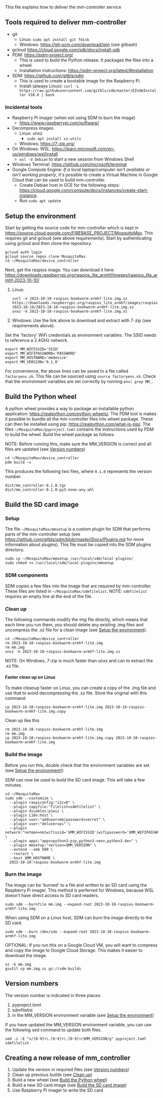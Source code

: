 This file explains how to deliver the mm-controller service

## Tools required to deliver mm-controller

* git
  * Linux: `sudo apt install git fdisk`
  * Windows: https://git-scm.com/download/win (use gitbash)
* gcloud https://cloud.google.com/sdk/docs/install-sdk
* PDM: https://pdm-project.org/
  * This is used to build the Python release. It packages the files into a wheel.
  * Installation instructions: https://pdm-project.org/latest/#installation
* SDM: https://github.com/gitbls/sdm
  * This is used to create a bootable image for the Raspberry Pi.
  * Install (always Linux): `curl -L https://raw.githubusercontent.com/gitbls/sdm/master/EZsdmInstaller V10.0 | bash`

### Incidental tools

* Raspberry Pi imager (when not using SDM to burn the image)
  * https://www.raspberrypi.com/software/
* Decompress images.
  * Linux: unxz
    * `sudo apt install xz-utils`
  * Windows: https://7-zip.org/
* On Windows: WSL: https://learn.microsoft.com/en-us/windows/wsl/install
  * `wsl -d Debian` to start a new session from Windows Shell
* Windows Terminal: https://github.com/microsoft/terminal
* Google Compute Engine: *If a local laptop/computer isn't available or isn't working properly*, it's possible to create a Virtual Machine in Google Cloud that can be used to build mm-controller.
  * Create Debian host in GCE for the following steps: https://cloud.google.com/compute/docs/instances/create-start-instance.
  * Run `sudo apt update`

## Setup the environment

Start by getting the source code for mm-controller which is kept in https://source.cloud.google.com/FIREBASE_PROJECT/MosquitoMax. This requires git and gcloud (see above requirements). Start by authenticating using gcloud and then clone the repository.
```
gcloud auth login
gcloud source repos clone MosquitoMax
cd ~/MosquitoMax/device_controller
```

Next, get the raspios image. You can download it here: https://downloads.raspberrypi.org/raspios_lite_armhf/images/raspios_lite_armhf-2023-10-10/

1. Linux:
    ```
    curl -o 2023-10-10-raspios-bookworm-armhf-lite.img.xz https://downloads.raspberrypi.org/raspios_lite_armhf/images/raspios_lite_armhf-2023-10-10/2023-10-10-raspios-bookworm-armhf-lite.img.xz
    unxz -k 2023-10-10-raspios-bookworm-armhf-lite.img.xz
    ```
1. Windows: Use the link above to download and extract with 7-zip (see requirements above).

Set the 'factory' WiFi credentials as environment variables. The SSID needs to reference a 2.4GHz network.

```
export MM_WIFISSID='SSID'
export MM_WIFIPASSWORD='PASSWORD'
export MM_HOSTNAME='mmdevice'
export MM_VERSION='0.1.0'
```

For convenience, the above lines can be saved to a file called `factoryenv.sh`. This file can be sourced using `source factoryenv.sh`. Check that the environment variables are set correctly by running `env| grep MM_`.

## Build the Python wheel

A python wheel provides a way to package an installable python application: https://realpython.com/python-wheels/. The PDM tool is makes it possible to bundle all the mm-controller files into wheel package. These can then be installed using pip: https://realpython.com/what-is-pip/. The files `~/MosquitoMax/pyproject.toml` contains the instructions used by PDM to build the wheel. Build the wheel package as follows:

NOTE: Before running this, make sure the MM_VERSION is correct and all files are updated (see [Version numbers](#version-numbers]))

```
cd ~/MosquitoMax/device_controller
pdm build -v
```

This produces the following two files, where `0.1.0` represents the version number.
```
dist/mm_controller-0.1.0.tgz
dist/mm_controller-0.1.0-py3-none-any.whl
```

## Build the SD card image
### Setup
The file `~/MosquitoMax/mmsetup` is a custom plugin for SDM that performs parts of the mm-controller setup (see https://github.com/gitbls/sdm/blob/master/Docs/Plugins.md for more information about plugins). This file must be copied into the SDM plugins directory.

```
sudo cp ~/MosquitoMax/mmsetup /usr/local/sdm/local-plugins/
sudo chmod +x /usr/local/sdm/local-plugins/mmsetup
```

### SDM components
SDM copies a few files into the image that are required by mm-controller. These files are listed in `~/MosquitoMax/sdmfilelist`. NOTE: `sdmfilelist` requires an empty line at the end of the file.

### Clean up
The following commands modify the img file directly, which means that each time you run them, you should delete any existing .img files and uncompress the .xz file for a clean image (see [Setup the environment](#setup-the-environment)).

```
cd ~/MosquitoMax/device_controller
rm 2023-10-10-raspios-bookworm-armhf-lite.img
rm mm.img
unxz -k 2023-10-10-raspios-bookworm-armhf-lite.img.xz
```
NOTE: On Windows, 7-zip is much faster than unxz and can to extract the .xz file.

#### Faster clean up on Linux
To make cleanup faster on Linux, you can create a copy of the .img file and use that to avoid decompressing the .xz file. Store the original with this command:

```
cp 2023-10-10-raspios-bookworm-armhf-lite.img 2023-10-10-raspios-bookworm-armhf-lite.img.copy
```

Clean up like this
```
rm 2023-10-10-raspios-bookworm-armhf-lite.img
rm mm.img
cp 2023-10-10-raspios-bookworm-armhf-lite.img.copy 2023-10-10-raspios-bookworm-armhf-lite.img
```

### Build the image
Before you run this, double check that the environment variables are set (see [Setup the environment](#setup-the-environment)))

SDM can now be used to build the SD card image. This will take a few minutes.
```
cd ~/MosquitoMax
sudo sdm --customize \
  --plugin raspiconfig:"i2c=0" \
  --plugin copyfile:"filelist=sdmfilelist" \
  --plugin disables:piwiz \
  --plugin L10n:host \
  --plugin user:"adduser=mm|password=secret" \
  --plugin user:"deluser=pi" \
  --plugin network:"netman=nm|wifissid='$MM_WIFISSID'|wifipassword='$MM_WIFIPASSWORD'|wificountry=US|noipv6" \
  --plugin apps:"apps=python3-pip,python3-venv,python3-dev" \
  --plugin mmsetup:"version=$MM_VERSION" \
  --extend --xmb 500 \
  --restart \
  --host $MM_HOSTNAME \
  2023-10-10-raspios-bookworm-armhf-lite.img
```

### Burn the image
The image can be 'burned' to a file and written to an SD card using the Raspberry Pi imager. This method is perferred for Windows, because WSL doesn't have direct access to SD card readers.
```
sudo sdm --burnfile mm.img --expand-root 2023-10-10-raspios-bookworm-armhf-lite.img
```

When using SDM on a Linux host, SDM can burn the image directly to the SD card.
```
sudo sdm --burn /dev/sde --expand-root 2023-10-10-raspios-bookworm-armhf-lite.img
```

OPTIONAL: If you run this on a Google Cloud VM, you will want to compress and copy the image to Google Cloud Storage. This makes it easier to download the image.
```
xz -k mm.img
gsutil cp mm.img.xz gs://sdm-builds
```

## Version numbers
The version number is indicated in three places:
1. pyproject.toml
1. sdmfilelist
1. in the MM_VERSION environment variable (see [Setup the environment](#setup-the-environment))

If you have updated the MM_VERSION environment variable, you can use the following sed command to update both files.
```
sed -i -E "s/[0-9]+\.[0-9]+\.[0-9]+/$MM_VERSION/g" pyproject.toml sdmfilelist
```

## Creating a new release of mm_controller
1. Update the version in required files (see [Version numbers](#version-numbers))
1. Clean up previous builds (see [Clean up](#clean-up))
1. Build a new wheel (see [Build the Python wheel](#build-the-python-wheel))
1. Build a new SD card image (see [Build the SD card image](#build-the-sd-card-image))
1. Use Raspberry Pi imager to write the SD card